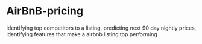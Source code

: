 # AirBnB-pricing
Identifying top competitors to a listing, predicting next 90 day nightly prices, identifying features that make a airbnb listing top performing
